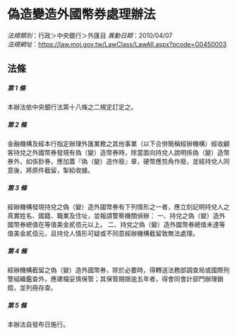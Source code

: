 # 偽造變造外國幣券處理辦法

*法規類別*：行政＞中央銀行＞外匯目
*異動日期*：2010/04/07  
*法規網址*：https://law.moj.gov.tw/LawClass/LawAll.aspx?pcode=G0450003



## 法條
##### 第 1 條
本辦法依中央銀行法第十八條之二規定訂定之。

##### 第 2 條
金融機構及經本行指定辦理外匯業務之其他事業（以下合併簡稱經辦機構）經收顧客持兌之外國幣券發現有偽（變）造幣券時，除當面向持兌人說明係偽（變）造幣券外，如係鈔券，應加蓋『偽（變）造作廢』章，硬幣應剪角作廢，並經持兌人同意後，將原件截留，掣給收據。

##### 第 3 條
經辦機構發現持兌之偽（變）造外國幣券有下列情形之一者，應立刻記明持兌人之真實姓名、國籍、職業及住址，並報請警察機關偵辦：
一、持兌之偽（變）造外國幣券總值在等值美金貳佰元以上。
二、持兌之偽（變）造外國幣券總值未達等值美金貳佰元，且持兌人情形可疑或不同意經辦機構截留致無法處理。

##### 第 4 條
經辦機構截留之偽（變）造外國幣券，除於必要時，得轉送法務部調查局或國際刑警組織鑑查外，應建檔妥慎保管；其保管期限逾五年者，得會同會計部門辦理銷燬，並列冊存查。

##### 第 5 條
本辦法自發布日施行。


